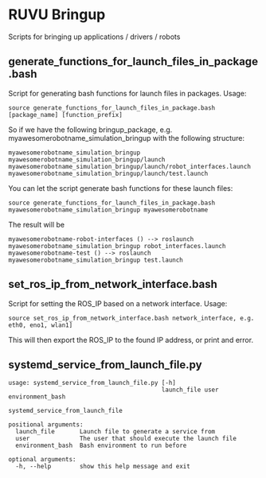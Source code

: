 # RUVU Bringup

Scripts for bringing up applications / drivers / robots

## generate_functions_for_launch_files_in_package.bash

Script for generating bash functions for launch files in packages. Usage:

	source generate_functions_for_launch_files_in_package.bash [package_name] [function_prefix]

So if we have the following bringup_package, e.g. myawesomerobotname_simulation_bringup with the following structure:

```
myawesomerobotname_simulation_bringup
myawesomerobotname_simulation_bringup/launch
myawesomerobotname_simulation_bringup/launch/robot_interfaces.launch
myawesomerobotname_simulation_bringup/launch/test.launch
```
You can let the script generate bash functions for these launch files:

	source generate_functions_for_launch_files_in_package.bash myawesomerobotname_simulation_bringup myawesomerobotname

The result will be

```
myawesomerobotname-robot-interfaces () --> roslaunch myawesomerobotname_simulation_bringup robot_interfaces.launch
myawesomerobotname-test () --> roslaunch myawesomerobotname_simulation_bringup test.launch

```

## set_ros_ip_from_network_interface.bash

Script for setting the ROS_IP based on a network interface. Usage:

	source set_ros_ip_from_network_interface.bash network_interface, e.g. eth0, eno1, wlan1]

This will then export the ROS_IP to the found IP address, or print and error.

## systemd_service_from_launch_file.py

```
usage: systemd_service_from_launch_file.py [-h]
                                           launch_file user environment_bash

systemd_service_from_launch_file

positional arguments:
  launch_file       Launch file to generate a service from
  user              The user that should execute the launch file
  environment_bash  Bash environment to run before

optional arguments:
  -h, --help        show this help message and exit
```
